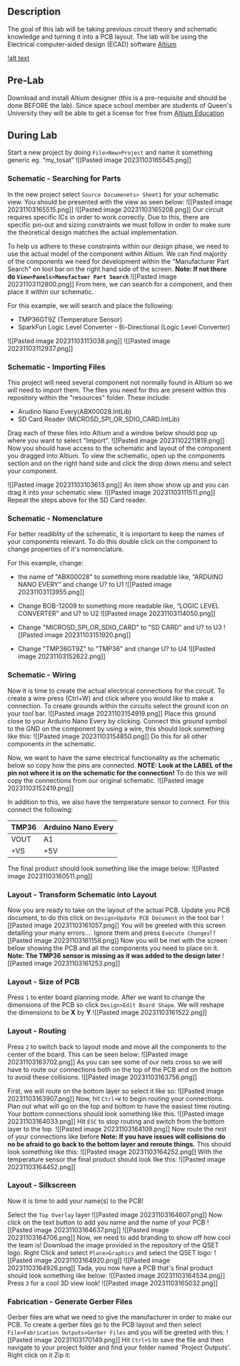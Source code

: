 ## Description

The goal of this lab will be taking previous circuit theory and schematic knowledge and turning it into a PCB layout. The lab will be using the Electrical computer-aided design (ECAD) software [Altium](https://www.altium.com/)

[!alt text](https://github.com/HarrisonMKG/space-school-pcb/blob/739b23a0e3657eb07eec198d646021f00f01a6ff/docs/Pasted_image_20231102211420.png)
## Pre-Lab

Download and install Altium designer (this is a pre-requisite and should be done BEFORE the lab). Since space school member are students of Queen's University they will be able to get a license for free from [Altium Education](https://www.altium.com/education/student-licenses)
## During Lab

Start a new project by doing `File>New>Project` and name it something generic eg. “my_tosat”
![[Pasted image 20231103165545.png]]
### Schematic - Searching for Parts 
In the new project select `Source Documenets> Sheet1` for your schematic view. You should be presented with the view as seen below:
![[Pasted image 20231103165515.png]]
![[Pasted image 20231103165208.png]]
Our circuit requires specific ICs in order to work correctly. Due to this, there are specific pin-out and sizing constraints we must follow in order to make sure the theoretical design matches the actual implementation. 

To help us adhere to these constraints within our design phase, we need to use the actual model of the component within Altium. We can find majority of the components we need for development within the "Manufacturer Part Search" on tool bar on the right hand side of the screen.
**Note: If not there do `View>Panels>Manufactuer Part Search`**
![[Pasted image 20231103112800.png]]
From here, we can search for a component, and then place it within our schematic.

For this example, we will search and place the following:
- TMP36GT9Z (Temperature Sensor)
- SparkFun Logic Level Converter - Bi-Directional (Logic Level Converter)

![[Pasted image 20231103113038.png]]
![[Pasted image 20231103112937.png]]
### Schematic - Importing Files
This project will need several component not normally found in Altium so we will need to import them. The files you need for this are present within this repository within the "resources" folder. These include:
- Arudino Nano Every(ABX00028.IntLib)
- SD Card Reader (MICROSD_SPI_OR_SDIO_CARD.IntLib)

Drag each of these files into Altium and a window below should pop up where you want to select "Import".
![[Pasted image 20231102211819.png]]
Now you should have access to the schematic and layout of the component you dragged into Altium. To view the schematic, open up the components section and on the right hand side and click the drop down menu and select your component. 

![[Pasted image 20231103103613.png]]
An item show show up and you can drag it into your schematic view.
![[Pasted image 20231103111511.png]]
Repeat the steps above for the SD Card reader.

### Schematic - Nomenclature
For better readiblity of the schematic, it is important to keep the names of your components relevant. To do this double click on the component to change properties of it's nomenclature. 

For this example, change:
- the name of "ABX00028" to something more readable like, “ARDUINO NANO EVERY” and change U? to U1
![[Pasted image 20231103113955.png]]
- Change BOB-12009 to something more readable like, “LOGIC LEVEL CONVERTER” and U? to U2
![[Pasted image 20231103114050.png]]

- Change "MICROSD_SPI_OR_SDIO_CARD" to "SD CARD" and U? to U3
![[Pasted image 20231103151920.png]]
- Change "TMP36GT9Z" to "TMP36" and change U? to U4
![[Pasted image 20231103152622.png]]

### Schematic - Wiring
Now it is time to create the actual electrical connections for the circuit. To create a wire press (Ctrl+W) and click where you would like to make a connection. To create grounds within the circuits select the ground icon on your tool bar.
![[Pasted image 20231103154919.png]]
Place this ground close to your Arduino Nano Every by clicking. Connect this ground symbol to the GND on the component by using a wire, this should look something like this:
![[Pasted image 20231103154850.png]]
Do this for all other components in the schematic.

Now, we want to have the same electrical functionality as the schematic below so copy how the pins are connected. **NOTE: Look at the LABEL of the pin not where it is on the schematic for the connection!** To do this we will copy the connections from our original schematic.
![[Pasted image 20231103152419.png]]

In addition to this, we also have the temperature sensor to connect. For this connect the following:

| TMP36 | Arduino Nano Every |
| ---- | ---- |
|  VOUT  |  A1 |
| +VS  | +5V |

The final product should look something like the image below:
![[Pasted image 20231103160511.png]]


### Layout - Transform Schematic into Layout
Now you are ready to take on the layout of the actual PCB. Update you PCB document, to do this click on `Design>Update PCB Document` in the tool bar
![[Pasted image 20231103161057.png]]
You will be greeted with this screen detailing your many errors.... Ignore them and press `Execute Changes`!
![[Pasted image 20231103161158.png]]
Now you will be met with the screen below showing the PCB and all the components you need to place on it. **Note: The TMP36 sensor is missing as it was added to the design later**
![[Pasted image 20231103161253.png]]
### Layout - Size of PCB
Press `1` to enter board planning mode. After we want to change the dimensions of the PCB so click `Design>Edit Board Shape`.  We will reshape the dimensions to be **X** by **Y**
![[Pasted image 20231103161522.png]]
### Layout - Routing
Press `2` to switch back to layout mode and move all the components to the center of the board. This can be seen below:
![[Pasted image 20231103163702.png]]
As you can see some of our nets cross so we will have to route our connections both on the top of the PCB and on the bottom to avoid these collisions.
![[Pasted image 20231103163756.png]]

First, we will route on the bottom layer so select it like so:
![[Pasted image 20231103163907.png]]
Now, hit `Ctrl+W` to begin routing your connections. Plan out what will go on the top and bottom to have the easiest time routing. Your bottom connections should look something like this.
![[Pasted image 20231103164033.png]]
Hit `ESC` to stop routing and switch from the bottom layer to the top.
![[Pasted image 20231103164109.png]]
Now route the rest of your connections like before **Note: If you have issues will collisions do no be afraid to go back to the bottom layer and reroute things.** This should look something like this:
![[Pasted image 20231103164252.png]]
With the temperature sensor the final product should look like this:
![[Pasted image 20231103164452.png]]
### Layout - Silkscreen
Now it is time to add your name(s) to the PCB! 

Select the `Top Overlay` layer
![[Pasted image 20231103164607.png]]
Now click on the text button to add you name and the name of your PCB
![[Pasted image 20231103164637.png]]
![[Pasted image 20231103164706.png]]
Now, we need to add branding to show off how cool the team is! Download the image provided in the repository of the QSET logo. Right Click and select `Place>Graphics` and select the QSET logo:
![[Pasted image 20231103164920.png]]
![[Pasted image 20231103164926.png]]
Tada, you now have a PCB that's final product should look something like below:
![[Pasted image 20231103164534.png]]
Press `3` for a cool 3D view look!
![[Pasted image 20231103165032.png]]
### Fabrication - Generate Gerber Files
Gerber files are what we need to give the manufacturer in order to make our PCB. To create a gerber files go to the PCB layout and then select `File>Fabrication Outputs>Gerber Files` and you will be greeted with this:
![[Pasted image 20231103170149.png]]
Hit `Ctrl+S` to save the file and then navigate to your project folder and find your folder named 'Project Outputs'. Right click on it Zip it:

